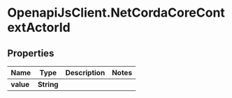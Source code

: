 # OpenapiJsClient.NetCordaCoreContextActorId

## Properties

Name | Type | Description | Notes
------------ | ------------- | ------------- | -------------
**value** | **String** |  | 


